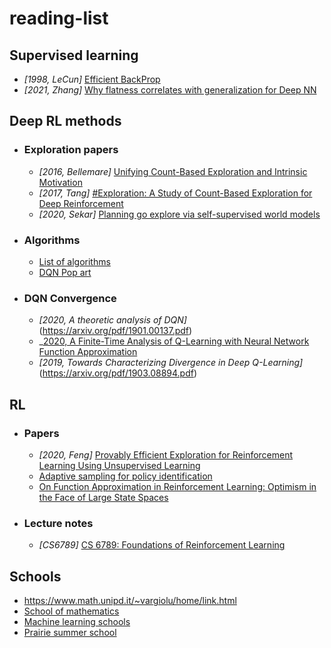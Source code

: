 # reading-list

## Supervised learning
* _[1998, LeCun]_ [Efficient BackProp](http://yann.lecun.com/exdb/publis/pdf/lecun-98b.pdf)
* _[2021, Zhang]_ [Why flatness correlates with generalization for Deep NN](https://arxiv.org/pdf/2103.06219.pdf)


## Deep RL methods
* ### Exploration papers
  * _[2016, Bellemare]_ [Unifying Count-Based Exploration and Intrinsic Motivation](https://arxiv.org/pdf/1606.01868.pdf)
  * _[2017, Tang]_ [#Exploration: A Study of Count-Based Exploration for Deep Reinforcement](https://arxiv.org/pdf/1611.04717.pdf)
  * _[2020, Sekar]_ [Planning go explore via self-supervised world models](https://arxiv.org/pdf/2005.05960.pdf)
* ### Algorithms
  * [List of algorithms](https://lilianweng.github.io/lil-log/2018/04/08/policy-gradient-algorithms.html)
  * [DQN Pop art](https://arxiv.org/pdf/1602.07714.pdf)
* ### DQN Convergence
  * _[2020, A theoretic analysis of DQN]_(https://arxiv.org/pdf/1901.00137.pdf)
  * _[2020, A Finite-Time Analysis of Q-Learning with Neural Network Function
Approximation](http://proceedings.mlr.press/v119/xu20c/xu20c.pdf)
  * _[2019, Towards Characterizing Divergence in Deep Q-Learning]_(https://arxiv.org/pdf/1903.08894.pdf)



## RL
* ### Papers
  * _[2020, Feng]_ [Provably Efficient Exploration for Reinforcement Learning Using Unsupervised Learning](https://arxiv.org/pdf/2003.06898.pdf)
  * [Adaptive sampling for policy identification](https://arxiv.org/pdf/2009.13405.pdf)
  * [On Function Approximation in Reinforcement
Learning: Optimism in the Face of Large State
Spaces](https://proceedings.neurips.cc//paper/2020/file/9fa04f87c9138de23e92582b4ce549ec-Paper.pdf)
  
* ### Lecture notes
  * _[CS6789]_ [CS 6789: Foundations of Reinforcement Learning](https://wensun.github.io/CS6789.html)

## Schools
* https://www.math.unipd.it/~vargiolu/home/link.html
* [School of mathematics](http://www.smi-math.unipr.it/perugia-2021/15/)
* [Machine learning schools](https://github.com/sshkhr/awesome-mlss)
* [Prairie summer school](https://project.inria.fr/paiss/)
